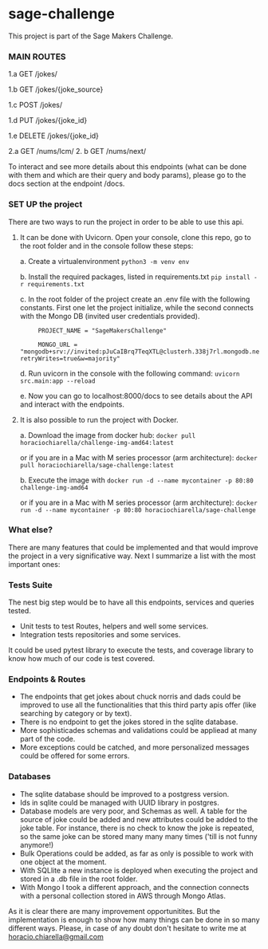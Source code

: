 # sage-challenge


This project is part of the Sage Makers Challenge.


### MAIN ROUTES

1.a GET  /jokes/

1.b GET  /jokes/{joke_source}

1.c POST /jokes/

1.d PUT /jokes/{joke_id}

1.e DELETE /jokes/{joke_id}

2.a GET /nums/lcm/
2. b GET /nums/next/

To interact and see more details about this endpoints (what can be done with them and which are their query and body params), 
please go to the docs section at the endpoint /docs.


### SET UP the project

There are two ways to run the project in order to be able to use this api.

1. It can be done with Uvicorn. Open your console, clone this repo,
   go to the root folder and in the console follow these steps:
   
   a. Create a virtualenvironment 
      ``` python3 -m venv env ```
      
   b. Install the required packages, listed in requirements.txt
      ``` pip install -r requirements.txt ```
      
   c. In the root folder of the project create an .env file with the following constants. First one
      let the project initialize, while the second connects with the Mongo DB (invited user credentials provided).
      
            PROJECT_NAME = "SageMakersChallenge"
      
            MONGO_URL = "mongodb+srv://invited:pJuCaIBrq7TeqXTL@clusterh.338j7rl.mongodb.net/?retryWrites=true&w=majority"
      
   d. Run uvicorn in the console with the following command:
      ``` uvicorn src.main:app --reload ```
      
   e. Now you can go to localhost:8000/docs to see details about the API
      and interact with the endpoints.
     
     
2. It is also possible to run the project with Docker.
   
   a. Download the image from docker hub: 
         ``` docker pull horaciochiarella/challenge-img-amd64:latest ```

   or if you are in a Mac with M series processor (arm architecture):
         ``` docker pull horaciochiarella/sage-challenge:latest ```
   
   b. Execute the image with 
         ``` docker run -d --name mycontainer -p 80:80 challenge-img-amd64 ```
      
      or if you are in a Mac with M series processor (arm architecture):
         ``` docker run -d --name mycontainer -p 80:80 horaciochiarella/sage-challenge ```


### What else?

There are many features that could be implemented and that would improve the project in a very significative way. 
Next I summarize a list with the most important ones:


### Tests Suite

The nest big step would be to have all this endpoints, services and queries tested.
- Unit tests to test Routes, helpers and well some services.
- Integration tests repositories and some services.

It could be used pytest library to execute the tests, and coverage library to know how much of our code is test covered.


### Endpoints & Routes

- The endpoints that get jokes about chuck norris and dads could be improved to use all the functionalities that this third party apis offer
  (like searching by category or by text).
- There is no endpoint to get the jokes stored in the sqlite database.
- More sophisticades schemas and validations could be appliead at many part of the code.
- More exceptions could be catched, and more personalized messages could be offered for some errors. 


### Databases

- The sqlite database should be improved to a postgress version.
- Ids in sqlite could be managed with UUID library in postgres.
- Database models are very poor, and Schemas as well. A table for the source of joke could be added and new attributes could be added to
  the joke table. For instance, there is no check to know the joke is repeated, so the same joke can be stored many many many times 
  ('till is not funny anymore!)
- Bulk Operations could be added, as far as only is possible to work with one object at the moment.
- With SQLlite a new instance is deployed when executing the project and stored in a .db file in the root folder.
- With Mongo I took a different approach, and the connection connects with a personal collection stored in AWS through Mongo Atlas.



As it is clear there are many improvement opportunitites. But the implementation is enough to show how many things can be done in so many different ways.
Please, in case of any doubt don't hesitate to write me at horacio.chiarella@gmail.com

